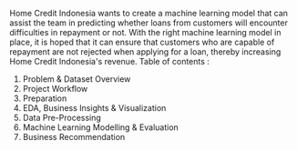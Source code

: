 Home Credit Indonesia wants to create a machine learning model that can assist the team in predicting whether loans from customers will encounter difficulties in repayment or not. With the right machine learning model in place, it is hoped that it can ensure that customers who are capable of repayment are not rejected when applying for a loan, thereby increasing Home Credit Indonesia's revenue.
Table of contents :
1. Problem & Dataset Overview
2. Project Workflow
3. Preparation
4. EDA, Business Insights & Visualization
5. Data Pre-Processing
6. Machine Learning Modelling & Evaluation
7. Business Recommendation
